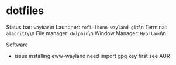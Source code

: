 # dotfiles

Status bar: `waybar`\n
Launcher: `rofi-lbonn-wayland-git`\n
Terminal: `alacritty`\n
File manager: `dolphin`\n
Window Manager: `Hyprland`\n

Software
- issue installing eww-wayland need import gpg key first see AUR
